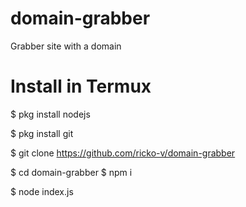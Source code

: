 # domain-grabber
Grabber site with a domain

# Install in Termux
$ pkg install nodejs

$ pkg install git

$ git clone https://github.com/ricko-v/domain-grabber

$ cd domain-grabber
$ npm i

$ node index.js
